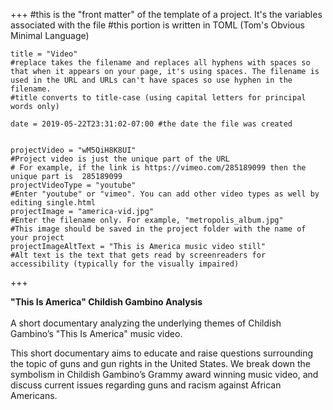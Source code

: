 +++
    #this is the "front matter" of the template of a project. It's the variables associated with the file
    #this portion is written in TOML (Tom's Obvious Minimal Language)
    
    title = "Video"
    #replace takes the filename and replaces all hyphens with spaces so that when it appears on your page, it's using spaces. The filename is used in the URL and URLs can't have spaces so use hyphen in the filename.
    #title converts to title-case (using capital letters for principal words only)
    
    date = 2019-05-22T23:31:02-07:00 #the date the file was created


    projectVideo = "wM5QiH8K8UI"
    #Project video is just the unique part of the URL  
    # For example, if the link is https://vimeo.com/285189099 then the unique part is  285189099
    projectVideoType = "youtube"
    #Enter "youtube" or "vimeo". You can add other video types as well by editing single.html 
    projectImage = "america-vid.jpg"
    #Enter the filename only. For example, "metropolis_album.jpg" 
    #This image should be saved in the project folder with the name of your project 
    projectImageAltText = "This is America music video still"
    #Alt text is the text that gets read by screenreaders for accessibility (typically for the visually impaired) 
   

+++

**"This Is America" Childish Gambino Analysis**
\
\
A short documentary analyzing the underlying themes of Childish Gambino’s "This Is America" music video.
 
This short documentary aims to educate and raise questions surrounding the topic of guns and gun rights in the United States. We break down the symbolism in Childish Gambino’s Grammy award winning music video, and discuss current issues regarding guns and racism against African Americans.
